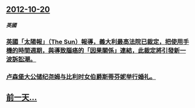 ## [2012-10-20](/zh/news/2012/10/20/index.md)

##### 英國
### [ 英國「太陽報」（The Sun）報導，義大利最高法院已裁定，把使用手機的時間週期，與導致腦癌的「因果關係」連結，此裁定將引發新一波訴訟潮。](/zh/news/2012/10/20/英國-太陽報-The-Sun-報導-義大利最高法院已裁定-把使用手機的時間週期-與導致腦癌的-因果關係-連結-此裁定.md)
##### 
### [卢森堡大公储纪尧姆与比利时女伯爵斯蒂芬妮举行婚礼。](/zh/news/2012/10/20/卢森堡大公储纪尧姆与比利时女伯爵斯蒂芬妮举行婚礼.md)
## [前一天...](/zh/news/2012/10/18/index.md)

